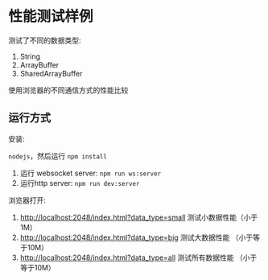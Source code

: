# 性能测试样例

测试了不同的数据类型:

1. String
2. ArrayBuffer
3. SharedArrayBuffer

使用浏览器的不同通信方式的性能比较

## 运行方式

安装:

`nodejs`，然后运行 `npm install`

1. 运行 websocket server: `npm run ws:server`
2. 运行http server: `npm run dev:server`

浏览器打开:

1. <http://localhost:2048/index.html?data_type=small> 测试小数据性能（小于1M）
1. <http://localhost:2048/index.html?data_type=big> 测试大数据性能 （小于等于10M）
1. <http://localhost:2048/index.html?data_type=all> 测试所有数据性能 （小于等于10M）
